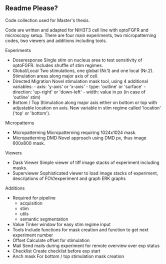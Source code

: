 Readme Please?
------


Code collection used for Master's thesis.

Code are written and adapted for NIH3T3 cell line with optoFGFR and microscopy setup.
There are four main experiments, two micropatterning codes, two viewers and additions including tools.


  Experiments
  - Doseresponse
      Single stim on nucleus area to test sensitivity of optoFGFR. Includes shuffle of stim regimes.
  - Global/Local
      Two stimulations, one global (Nr.1) and one local (Nr.2). Stimulation areas along major axis of cell.
  - Directed Migration
      Novel stimulation mask tool, using 4 additional variables:
        - axis: 'y-axis' or 'x-axis'
        - type: 'outline' or 'surface'
        - direction: 'up-right' or 'down-left'
        - width: value in px (in case of 'outline' stim)
  - Bottom / Top
      Stimulation along major axis either on bottom or top with adjustable location on axis. New variable in stim regime called 'location' ('top' or 'bottom').


  Micropatterns
  - Micropatterning
      Micropatterning requiring 1024x1024 mask. 
  - Micropatterning DMD
      Novel approach using DMD px, thus image 600x800 mask.

  Viewers
  - Dask Viewer
      Simple viewer of tiff image stacks of experiment including masks.
  - Superviewer
      Sophisticated viewer to load image stacks of experiment, descriptions of FOV/experiment and graph ERK graphs


  Additions
  - Required for pipeline
    - acquisition
    - stim
    - utils
    - semantic segmentation
  - Value
      Tinker window for easy stim regime input
  - Tools
        Include functions for mask creation and function to get next experiment number
  - Offset
        Calculate offset for stimulation
  - Mail
        Send mails during experiment for remote overview over exp status
  - Checklist
        Create checklist before exp start
  - Anch mask
        For bottom / top stimulation mask creation
        

    
